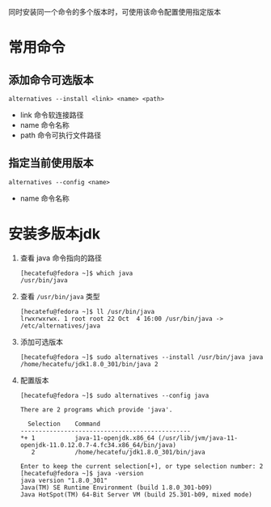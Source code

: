 同时安装同一个命令的多个版本时，可使用该命令配置使用指定版本

# 常用命令

## 添加命令可选版本

```
alternatives --install <link> <name> <path>
```
- link 命令软连接路径
- name 命令名称
- path 命令可执行文件路径

## 指定当前使用版本

```
alternatives --config <name>
```

- name 命令名称


# 安装多版本jdk

1. 查看 java 命令指向的路径

   ```
   [hecatefu@fedora ~]$ which java
   /usr/bin/java
   ```

2. 查看 `/usr/bin/java` 类型

   ```
   [hecatefu@fedora ~]$ ll /usr/bin/java
   lrwxrwxrwx. 1 root root 22 Oct  4 16:00 /usr/bin/java -> /etc/alternatives/java
   ```

3. 添加可选版本
   ```
   [hecatefu@fedora ~]$ sudo alternatives --install /usr/bin/java java /home/hecatefu/jdk1.8.0_301/bin/java 2
   ```

4. 配置版本
   ```
   [hecatefu@fedora ~]$ sudo alternatives --config java
   
   There are 2 programs which provide 'java'.
   
     Selection    Command
   -----------------------------------------------
   *+ 1           java-11-openjdk.x86_64 (/usr/lib/jvm/java-11-openjdk-11.0.12.0.7-4.fc34.x86_64/bin/java)
      2           /home/hecatefu/jdk1.8.0_301/bin/java
   
   Enter to keep the current selection[+], or type selection number: 2
   [hecatefu@fedora ~]$ java -version
   java version "1.8.0_301"
   Java(TM) SE Runtime Environment (build 1.8.0_301-b09)
   Java HotSpot(TM) 64-Bit Server VM (build 25.301-b09, mixed mode)
   ```
